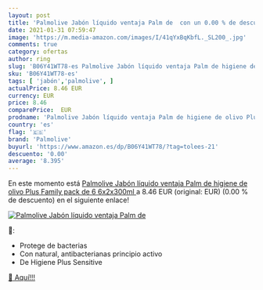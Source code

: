 ```yaml
---
layout: post
title: 'Palmolive Jabón líquido ventaja Palm de  con un 0.00 % de descuento'
date: 2021-01-31 07:59:47
image: 'https://m.media-amazon.com/images/I/41qYxBqKbfL._SL200_.jpg'
comments: true
category: ofertas
author: ring
slug: 'B06Y41WT78-es Palmolive Jabón líquido ventaja Palm de higiene de olivo...'
sku: 'B06Y41WT78-es'
tags: [ 'jabón','palmolive', ]
actualPrice: 8.46 EUR
currency: EUR
price: 8.46
comparePrice:  EUR
prodname: 'Palmolive Jabón líquido ventaja Palm de higiene de olivo Plus Family  pack de 6  6x2x300ml '
country: 'es'
flag: '🇪🇸'
brand: 'Palmolive'
buyurl: 'https://www.amazon.es/dp/B06Y41WT78/?tag=tolees-21'
descuento: '0.00'
average: '8.395'
---
```


En este momento está [Palmolive Jabón líquido ventaja Palm de higiene de olivo Plus Family  pack de 6  6x2x300ml ](https://www.amazon.es/dp/B06Y41WT78/?tag=tolees-21) a 8.46 EUR (original:  EUR) (0.00 %  de descuento) en el siguiente enlace!

[![Palmolive Jabón líquido ventaja Palm de ](https://m.media-amazon.com/images/I/41qYxBqKbfL._SL200_.jpg)](https://www.amazon.es/dp/B06Y41WT78/?tag=tolees-21)

🔎:

- Protege de bacterias
- Con natural, antibacterianas principio activo
- De Higiene Plus Sensitive

[🛒 Aquí!!!](https://www.amazon.es/dp/B06Y41WT78/?tag=tolees-21)
